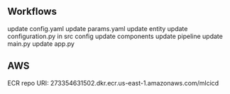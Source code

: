 ## Workflows
update config.yaml
update params.yaml
update entity
update configuration.py in src config
update components
update pipeline
update main.py
update app.py


## AWS
ECR repo URI:
273354631502.dkr.ecr.us-east-1.amazonaws.com/mlcicd 
